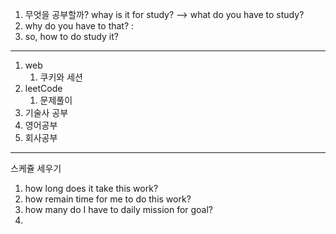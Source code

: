 1. 무엇을 공부할까? whay is it for study? --> what do you have to study?
2. why do you have to that? :
3. so, how to do study it?

---

1. web
   1. 쿠키와 세션
2. leetCode
   1. 문제풀이
3. 기술사 공부
4. 영어공부
5. 회사공부

---

스케쥴 세우기

1. how long does it take this work?
2. how remain time for me to do this work?
3. how many do I have to daily mission for goal?
4.
